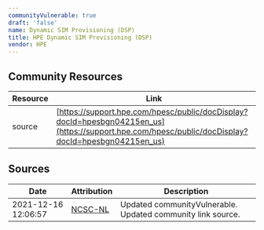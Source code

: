 ```yaml
---
communityVulnerable: true
draft: 'false'
name: Dynamic SIM Provisioning (DSP)
title: HPE Dynamic SIM Provisioning (DSP)
vendor: HPE
---
```



## Community Resources
| Resource | Link |
| --- | --- |
| source | [https://support.hpe.com/hpesc/public/docDisplay?docId=hpesbgn04215en_us](https://support.hpe.com/hpesc/public/docDisplay?docId=hpesbgn04215en_us) |


## Sources
| Date | Attribution | Description |
| --- | --- | --- |
| 2021-12-16 12:06:57 | [NCSC-NL](https://github.com/NCSC-NL/log4shell/blob/main/software/README.md) | Updated communityVulnerable. Updated community link source.  |
